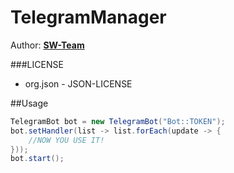 # TelegramManager
  
Author: **[SW-Team](https://github.com/SW-Team)**
  
###LICENSE
* org.json - JSON-LICENSE
  
##Usage
```java
TelegramBot bot = new TelegramBot("Bot::TOKEN");
bot.setHandler(list -> list.forEach(update -> {
    //NOW YOU USE IT!
}));
bot.start();
```